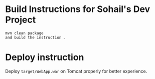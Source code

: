 

# Build Instructions for Sohail's Dev Project


```
mvn clean package
and build the instruction .
```

# Deploy instruction

Deploy ```target/WebApp.war``` on Tomcat properly for better experience.

